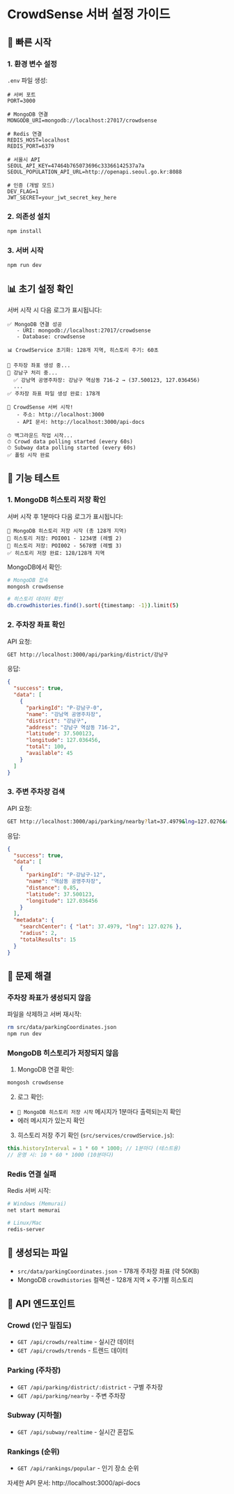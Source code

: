 # CrowdSense 서버 설정 가이드

## 🚀 빠른 시작

### 1. 환경 변수 설정

`.env` 파일 생성:

```env
# 서버 포트
PORT=3000

# MongoDB 연결
MONGODB_URI=mongodb://localhost:27017/crowdsense

# Redis 연결
REDIS_HOST=localhost
REDIS_PORT=6379

# 서울시 API
SEOUL_API_KEY=47464b765073696c33366142537a7a
SEOUL_POPULATION_API_URL=http://openapi.seoul.go.kr:8088

# 인증 (개발 모드)
DEV_FLAG=1
JWT_SECRET=your_jwt_secret_key_here
```

### 2. 의존성 설치

```bash
npm install
```

### 3. 서버 시작

```bash
npm run dev
```

## 📊 초기 설정 확인

서버 시작 시 다음 로그가 표시됩니다:

```
✅ MongoDB 연결 성공
   - URI: mongodb://localhost:27017/crowdsense
   - Database: crowdsense

📊 CrowdService 초기화: 128개 지역, 히스토리 주기: 60초

🚀 주차장 좌표 생성 중...
📍 강남구 처리 중...
  ✅ 강남역 공영주차장: 강남구 역삼동 716-2 → (37.500123, 127.036456)
  ...
✅ 주차장 좌표 파일 생성 완료: 178개

🚀 CrowdSense 서버 시작!
   - 주소: http://localhost:3000
   - API 문서: http://localhost:3000/api-docs

⏱ 백그라운드 작업 시작...
⏱ Crowd data polling started (every 60s)
⏱ Subway data polling started (every 60s)
✅ 폴링 시작 완료
```

## 🧪 기능 테스트

### 1. MongoDB 히스토리 저장 확인

서버 시작 후 1분마다 다음 로그가 표시됩니다:

```
📝 MongoDB 히스토리 저장 시작 (총 128개 지역)
💾 히스토리 저장: POI001 - 1234명 (레벨 2)
💾 히스토리 저장: POI002 - 5678명 (레벨 3)
✅ 히스토리 저장 완료: 128/128개 지역
```

MongoDB에서 확인:

```bash
# MongoDB 접속
mongosh crowdsense

# 히스토리 데이터 확인
db.crowdhistories.find().sort({timestamp: -1}).limit(5)
```

### 2. 주차장 좌표 확인

API 요청:

```bash
GET http://localhost:3000/api/parking/district/강남구
```

응답:

```json
{
  "success": true,
  "data": [
    {
      "parkingId": "P-강남구-0",
      "name": "강남역 공영주차장",
      "district": "강남구",
      "address": "강남구 역삼동 716-2",
      "latitude": 37.500123,
      "longitude": 127.036456,
      "total": 100,
      "available": 45
    }
  ]
}
```

### 3. 주변 주차장 검색

API 요청:

```bash
GET http://localhost:3000/api/parking/nearby?lat=37.4979&lng=127.0276&radius=2
```

응답:

```json
{
  "success": true,
  "data": [
    {
      "parkingId": "P-강남구-12",
      "name": "역삼동 공영주차장",
      "distance": 0.85,
      "latitude": 37.500123,
      "longitude": 127.036456
    }
  ],
  "metadata": {
    "searchCenter": { "lat": 37.4979, "lng": 127.0276 },
    "radius": 2,
    "totalResults": 15
  }
}
```

## 🔧 문제 해결

### 주차장 좌표가 생성되지 않음

파일을 삭제하고 서버 재시작:

```bash
rm src/data/parkingCoordinates.json
npm run dev
```

### MongoDB 히스토리가 저장되지 않음

1. MongoDB 연결 확인:
```bash
mongosh crowdsense
```

2. 로그 확인:
- `📝 MongoDB 히스토리 저장 시작` 메시지가 1분마다 출력되는지 확인
- 에러 메시지가 있는지 확인

3. 히스토리 저장 주기 확인 (`src/services/crowdService.js`):
```javascript
this.historyInterval = 1 * 60 * 1000; // 1분마다 (테스트용)
// 운영 시: 10 * 60 * 1000 (10분마다)
```

### Redis 연결 실패

Redis 서버 시작:

```bash
# Windows (Memurai)
net start memurai

# Linux/Mac
redis-server
```

## 📁 생성되는 파일

- `src/data/parkingCoordinates.json` - 178개 주차장 좌표 (약 50KB)
- MongoDB `crowdhistories` 컬렉션 - 128개 지역 × 주기별 히스토리

## 🔗 API 엔드포인트

### Crowd (인구 밀집도)
- `GET /api/crowds/realtime` - 실시간 데이터
- `GET /api/crowds/trends` - 트렌드 데이터

### Parking (주차장)
- `GET /api/parking/district/:district` - 구별 주차장
- `GET /api/parking/nearby` - 주변 주차장

### Subway (지하철)
- `GET /api/subway/realtime` - 실시간 혼잡도

### Rankings (순위)
- `GET /api/rankings/popular` - 인기 장소 순위

자세한 API 문서: http://localhost:3000/api-docs

